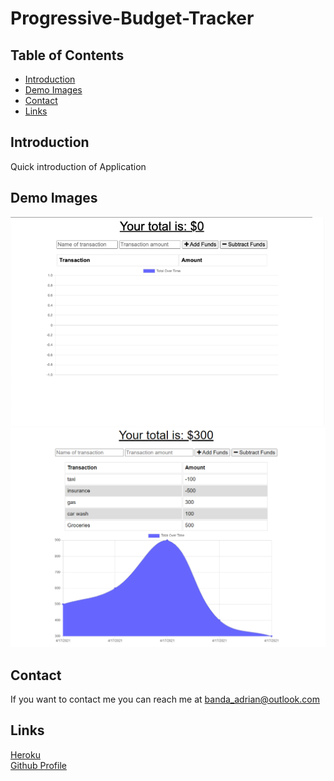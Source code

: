 # Progressive-Budget-Tracker

## Table of Contents
* [Introduction](#introduction) 
* [Demo Images](#demo-images)
* [Contact](#contact)
* [Links](#links)

## Introduction
Quick introduction of Application

## Demo Images

![screenshot](public/images/Image1.png) 
![screenshot](public/images/Image2.png) 


## Contact
If you want to contact me you can reach me at banda_adrian@outlook.com

## Links
[Heroku](https://safe-shore-27660.herokuapp.com/)  
[Github Profile](https://github.com/nguenang7)
